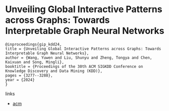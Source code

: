# Unveiling Global Interactive Patterns across Graphs: Towards Interpretable Graph Neural Networks

```
@inproceedings{gip_kdd24,
title = {Unveiling Global Interactive Patterns across Graphs: Towards Interpretable Graph Neural Networks},
author = {Wang, Yuwen and Liu, Shunyu and Zheng, Tongya and Chen, Kaixuan and Song, Mingli},
booktitle = {Proceedings of the 30th ACM SIGKDD Conference on Knowledge Discovery and Data Mining (KDD)},
pages = {3277--3288},
year = {2024}
}
```

links
- [acm](https://dl.acm.org/doi/10.1145/3637528.3671838)
